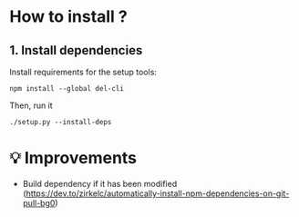 # How to install ?

## 1. Install dependencies

Install requirements for the setup tools:
```
npm install --global del-cli
```

Then, run it
```
./setup.py --install-deps
```


# 💡 Improvements

- Build dependency if it has been modified (https://dev.to/zirkelc/automatically-install-npm-dependencies-on-git-pull-bg0)